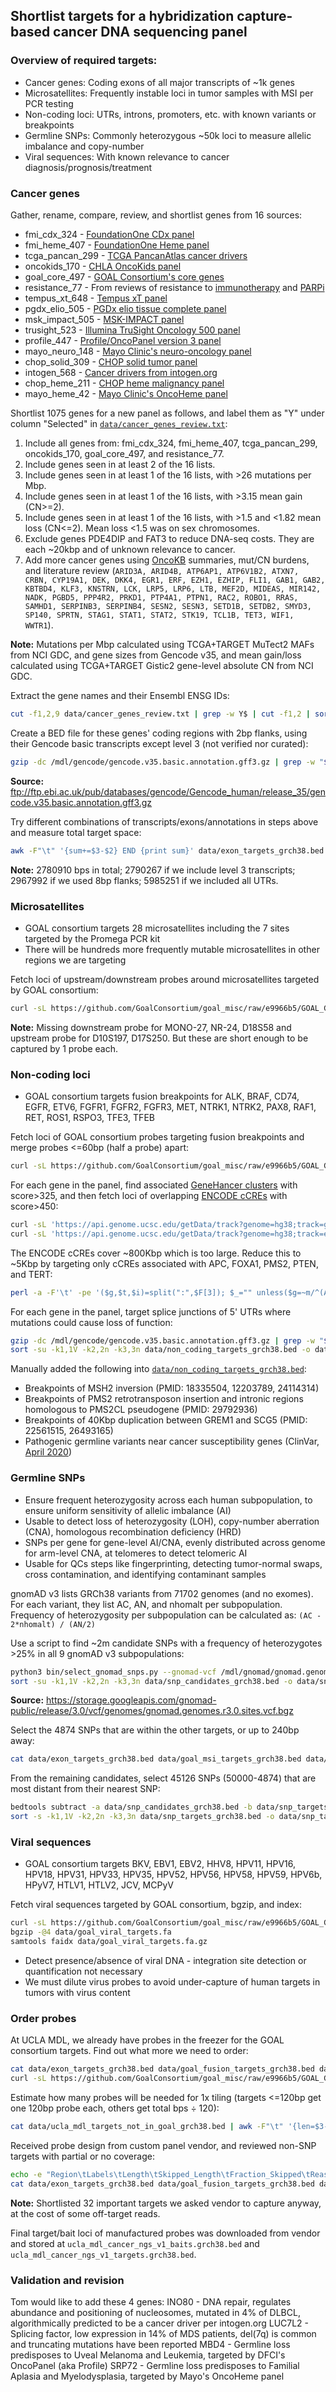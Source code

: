 ## Shortlist targets for a hybridization capture-based cancer DNA sequencing panel

### Overview of required targets:
* Cancer genes: Coding exons of all major transcripts of ~1k genes
* Microsatellites: Frequently instable loci in tumor samples with MSI per PCR testing
* Non-coding loci: UTRs, introns, promoters, etc. with known variants or breakpoints
* Germline SNPs: Commonly heterozygous ~50k loci to measure allelic imbalance and copy-number
* Viral sequences: With known relevance to cancer diagnosis/prognosis/treatment

### Cancer genes

Gather, rename, compare, review, and shortlist genes from 16 sources:
* fmi_cdx_324 - [FoundationOne CDx panel](https://info.foundationmedicine.com/hubfs/FMI%20Labels/FoundationOne_CDx_Label_Technical_Info.pdf)
* fmi_heme_407 - [FoundationOne Heme panel](https://assets.ctfassets.net/w98cd481qyp0/42r1cTE8VR4137CaHrsaen/baf91080cb3d78a52ada10c6358fa130/FoundationOne_Heme_Technical_Specifications.pdf)
* tcga_pancan_299 - [TCGA PancanAtlas cancer drivers](https://www.cell.com/cms/10.1016/j.cell.2018.02.060/attachment/cf6b14b1-6af1-46c3-a2c2-91008c78e87f/mmc1.xlsx)
* oncokids_170 - [CHLA OncoKids panel](https://ars.els-cdn.com/content/image/1-s2.0-S1525157818301028-mmc2.docx)
* goal_core_497 - [GOAL Consortium's core genes](https://github.com/GoalConsortium/goal_misc/blob/4d1190b/GOAL_Core_497_genes_sorted.bed)
* resistance_77 - From reviews of resistance to [immunotherapy](https://pubmed.ncbi.nlm.nih.gov/28187290) and [PARPi](https://pubmed.ncbi.nlm.nih.gov/32364757)
* tempus_xt_648 - [Tempus xT panel](https://www.tempus.com/wp-content/uploads/2020/05/xTGene-List_110419.pdf)
* pgdx_elio_505 - [PGDx elio tissue complete panel](https://www.personalgenome.com/assets/resources/PGDx_ETC_-_Gene_Tables_IVD-2_final.pdf)
* msk_impact_505 - [MSK-IMPACT panel](https://www.oncokb.org/cancerGenes)
* trusight_523 - [Illumina TruSight Oncology 500 panel](https://www.illumina.com/content/dam/illumina-marketing/documents/products/datasheets/trusight-oncology-500-and-ht-data-sheet-1170-2018-010.pdf)
* profile_447 - [Profile/OncoPanel version 3 panel](https://researchcores.partners.org/data/wiki_pages/97/POPv3_TEST_INFORMATION.pdf)
* mayo_neuro_148 - [Mayo Clinic's neuro-oncology panel](https://www.mayocliniclabs.com/it-mmfiles/Targeted_DNA_Gene_Regions_Interrogated_by_Neuro-Oncology_Panel.pdf)
* chop_solid_309 - [CHOP solid tumor panel](https://www.testmenu.com/chop/Tests/785964)
* intogen_568 - [Cancer drivers from intogen.org](https://www.intogen.org/download?file=IntOGen-Drivers-20200201.zip)
* chop_heme_211 - [CHOP heme malignancy panel](https://www.testmenu.com/chop/Tests/786447)
* mayo_heme_42 - [Mayo Clinic's OncoHeme panel](https://www.mayocliniclabs.com/it-mmfiles/Targeted_Genes_Interrogated_by_OncoHeme_Next-Generation_Sequencing.pdf)

Shortlist 1075 genes for a new panel as follows, and label them as "Y" under column "Selected" in [`data/cancer_genes_review.txt`](data/cancer_genes_review.txt):
1. Include all genes from: fmi_cdx_324, fmi_heme_407, tcga_pancan_299, oncokids_170, goal_core_497, and resistance_77.
2. Include genes seen in at least 2 of the 16 lists.
3. Include genes seen in at least 1 of the 16 lists, with >26 mutations per Mbp.
4. Include genes seen in at least 1 of the 16 lists, with >3.15 mean gain (CN>=2).
5. Include genes seen in at least 1 of the 16 lists, with >1.5 and <1.82 mean loss (CN<=2). Mean loss <1.5 was on sex chromosomes.
6. Exclude genes PDE4DIP and FAT3 to reduce DNA-seq costs. They are each ~20kbp and of unknown relevance to cancer.
7. Add more cancer genes using [OncoKB](https://www.oncokb.org/cancerGenes) summaries, mut/CN burdens, and literature review (`ARID3A, ARID4B, ATP6AP1, ATP6V1B2, ATXN7, CRBN, CYP19A1, DEK, DKK4, EGR1, ERF, EZH1, EZHIP, FLI1, GAB1, GAB2, KBTBD4, KLF3, KNSTRN, LCK, LRP5, LRP6, LTB, MEF2D, MIDEAS, MIR142, NADK, PGBD5, PPP4R2, PRKD1, PTP4A1, PTPN1, RAC2, ROBO1, RRAS, SAMHD1, SERPINB3, SERPINB4, SESN2, SESN3, SETD1B, SETDB2, SMYD3, SP140, SPRTN, STAG1, STAT1, STAT2, STK19, TCL1B, TET3, WIF1, WWTR1`).

**Note:** Mutations per Mbp calculated using TCGA+TARGET MuTect2 MAFs from NCI GDC, and gene sizes from Gencode v35, and mean gain/loss calculated using TCGA+TARGET Gistic2 gene-level absolute CN from NCI GDC.

Extract the gene names and their Ensembl ENSG IDs:
```bash
cut -f1,2,9 data/cancer_genes_review.txt | grep -w Y$ | cut -f1,2 | sort > data/exon_targets_gene_list.txt
```

Create a BED file for these genes' coding regions with 2bp flanks, using their Gencode basic transcripts except level 3 (not verified nor curated):
```bash
gzip -dc /mdl/gencode/gencode.v35.basic.annotation.gff3.gz | grep -w "$(cut -f2 data/exon_targets_gene_list.txt)" | perl -a -F'\t' -ne '%t=map{split("=")} split(";",$F[8]); if(($t{gene_type} eq "protein_coding" and $F[2] eq "CDS" and $t{level} ne "3" and $t{ID}!~m/PAR/) or ($t{gene_type}=~/lncRNA|miRNA|pseudogene/ and $F[2] eq "exon")){$F[3]-=3; $F[4]+=2; print join("\t",@F[0,3,4],$t{gene_name}.":".$F[2],@F[5,6])."\n"}' | sort -s -k1,1V -k2,2n -k3,3n | bedtools merge -i - -c 4 -o distinct > data/exon_targets_grch38.bed
```

**Source:** ftp://ftp.ebi.ac.uk/pub/databases/gencode/Gencode_human/release_35/gencode.v35.basic.annotation.gff3.gz

Try different combinations of transcripts/exons/annotations in steps above and measure total target space:
```bash
awk -F"\t" '{sum+=$3-$2} END {print sum}' data/exon_targets_grch38.bed
```

**Note:** 2780910 bps in total; 2790267 if we include level 3 transcripts; 2967992 if we used 8bp flanks; 5985251 if we included all UTRs.

### Microsatellites

* GOAL consortium targets 28 microsatellites including the 7 sites targeted by the Promega PCR kit
* There will be hundreds more frequently mutable microsatellites in other regions we are targeting

Fetch loci of upstream/downstream probes around microsatellites targeted by GOAL consortium:
```bash
curl -sL https://github.com/GoalConsortium/goal_misc/raw/e9966b5/GOAL_GRCh38%2Bviral/Consortium_Probes_All_Final.probes_GRCh38%2Bviral.bed | cut -f-2 -d\| | grep -w MSI | sed -E 's/MSI\|/Microsatellite:/' > data/goal_msi_targets_grch38.bed
```

**Note:** Missing downstream probe for MONO-27, NR-24, D18S58 and upstream probe for D10S197, D17S250. But these are short enough to be captured by 1 probe each.

### Non-coding loci

* GOAL consortium targets fusion breakpoints for ALK, BRAF, CD74, EGFR, ETV6, FGFR1, FGFR2, FGFR3, MET, NTRK1, NTRK2, PAX8, RAF1, RET, ROS1, RSPO3, TFE3, TFEB

Fetch loci of GOAL consortium probes targeting fusion breakpoints and merge probes <=60bp (half a probe) apart:
```bash
curl -sL https://github.com/GoalConsortium/goal_misc/raw/e9966b5/GOAL_GRCh38%2Bviral/Consortium_Probes_All_Final.probes_GRCh38%2Bviral.bed | cut -f1 -d\| | grep _Fusion | sed -E 's/_Fusion/:FusionSite/' | bedtools merge -i - -d 60 -c 4 -o distinct > data/goal_fusion_targets_grch38.bed
```

For each gene in the panel, find associated [GeneHancer clusters](https://genome.ucsc.edu/cgi-bin/hgTrackUi?g=geneHancer#TRACK_HTML) with score>325, and then fetch loci of overlapping [ENCODE cCREs](https://genome.ucsc.edu/cgi-bin/hgTrackUi?g=encodeCcreCombined#TRACK_HTML) with score>450:
```bash
curl -sL 'https://api.genome.ucsc.edu/getData/track?genome=hg38;track=geneHancerInteractions' | jq -r '.geneHancerInteractions[] | [.geneHancerChrom,.geneHancerStart,.geneHancerEnd,.name,.score,.geneStrand] | @tsv' | perl -a -F'\t' -ne 'BEGIN{%gs=map{chomp; ($_,1)}`cut -f1 data/exon_targets_gene_list.txt`} $F[1]--; ($g)=split("/",$F[3]); print join("\t",@F) if($F[4]>325 && $gs{$g})' | sort -s -k1,1V -k2,2n -k3,3n > data/genehancer_regions_grch38.bed
curl -sL 'https://api.genome.ucsc.edu/getData/track?genome=hg38;track=encodeCcreCombined' | jq -r '.encodeCcreCombined[] | [.chrom,.chromStart,.chromEnd,.ucscLabel,.name,.score,.strand] | @tsv' | perl -a -F'\t' -ne '$F[1]--; print join("\t",@F[0..2],"$F[3]:$F[4]",@F[5,6])' | sort -s -k1,1V -k2,2n -k3,3n | bedtools intersect -f 1 -wo -a - -b data/genehancer_regions_grch38.bed | perl -a -F'\t' -ne '($g)=split("/",$F[9]); print join("\t",@F[0..2],"$g:$F[3]",@F[4,5])."\n" if($F[4]>450)' > data/encode_ccre_grch38.bed
```

The ENCODE cCREs cover ~800Kbp which is too large. Reduce this to ~5Kbp by targeting only cCREs associated with APC, FOXA1, PMS2, PTEN, and TERT:
```bash
perl -a -F'\t' -pe '($g,$t,$i)=split(":",$F[3]); $_="" unless($g=~m/^(APC|FOXA1|PMS2|PTEN|TERT)$/)' data/encode_ccre_grch38.bed > data/non_coding_targets_grch38.bed
```

For each gene in the panel, target splice junctions of 5' UTRs where mutations could cause loss of function:
```bash
gzip -dc /mdl/gencode/gencode.v35.basic.annotation.gff3.gz | grep -w "$(cut -f2 data/exon_targets_gene_list.txt)" | perl -a -F'\t' -ne '%t=map{split("=")} split(";",$F[8]); if($t{gene_type} eq "protein_coding" and $F[2] eq "five_prime_UTR" and $t{level} ne "3" and $t{ID}!~m/PAR/){$p=($F[6] eq "+"?$F[4]:$F[3]); print join("\t",$F[0],$p-1,$p,$t{gene_name}.":5pUTR_splice_site")."\n"}' | sort -s -k1,1V -k2,2n -k3,3n | bedtools merge -i - -c 4 -o distinct >> data/non_coding_targets_grch38.bed
sort -su -k1,1V -k2,2n -k3,3n data/non_coding_targets_grch38.bed -o data/non_coding_targets_grch38.bed
```

Manually added the following into [`data/non_coding_targets_grch38.bed`](data/non_coding_targets_grch38.bed):
* Breakpoints of MSH2 inversion (PMID: 18335504, 12203789, 24114314)
* Breakpoints of PMS2 retrotransposon insertion and intronic regions homologous to PMS2CL pseudogene (PMID: 29792936)
* Breakpoints of 40Kbp duplication between GREM1 and SCG5 (PMID: 22561515, 26493165)
* Pathogenic germline variants near cancer susceptibility genes (ClinVar, [April 2020](https://ftp.ncbi.nlm.nih.gov/pub/clinvar/tab_delimited/archive/variant_summary_2020-04.txt.gz))

### Germline SNPs

* Ensure frequent heterozygosity across each human subpopulation, to ensure uniform sensitivity of allelic imbalance (AI)
* Usable to detect loss of heterozygosity (LOH), copy-number aberration (CNA), homologous recombination deficiency (HRD)
* SNPs per gene for gene-level AI/CNA, evenly distributed across genome for arm-level CNA, at telomeres to detect telomeric AI
* Usable for QCs steps like fingerprinting, detecting tumor-normal swaps, cross contamination, and identifying contaminant samples

gnomAD v3 lists GRCh38 variants from 71702 genomes (and no exomes). For each variant, they list AC, AN, and nhomalt per subpopulation. Frequency of heterozygosity per subpopulation can be calculated as: `(AC - 2*nhomalt) / (AN/2)`

Use a script to find ~2m candidate SNPs with a frequency of heterozygotes >25% in all 9 gnomAD v3 subpopulations:
```bash
python3 bin/select_gnomad_snps.py --gnomad-vcf /mdl/gnomad/gnomad.genomes.r3.0.sites.vcf.bgz --max-snps 2100000 --output-bed data/snp_candidates_grch38.bed
sort -su -k1,1V -k2,2n -k3,3n data/snp_candidates_grch38.bed -o data/snp_candidates_grch38.bed
```

**Source:** https://storage.googleapis.com/gnomad-public/release/3.0/vcf/genomes/gnomad.genomes.r3.0.sites.vcf.bgz

Select the 4874 SNPs that are within the other targets, or up to 240bp away:
```bash
cat data/exon_targets_grch38.bed data/goal_msi_targets_grch38.bed data/goal_fusion_targets_grch38.bed data/non_coding_targets_grch38.bed | sort -s -k1,1V -k2,2n -k3,3n | bedtools merge -i - | bedtools window -w 240 -a - -b data/snp_candidates_grch38.bed | cut -f4-7 | sort -su -k1,1V -k2,2n -k3,3n > data/snp_targets_grch38.bed
```

From the remaining candidates, select 45126 SNPs (50000-4874) that are most distant from their nearest SNP:
```bash
bedtools subtract -a data/snp_candidates_grch38.bed -b data/snp_targets_grch38.bed | bedtools spacing -i - | sort -k7,7rn | head -n45126 | cut -f1-4 >> data/snp_targets_grch38.bed
sort -s -k1,1V -k2,2n -k3,3n data/snp_targets_grch38.bed -o data/snp_targets_grch38.bed
```

### Viral sequences

* GOAL consortium targets BKV, EBV1, EBV2, HHV8, HPV11, HPV16, HPV18, HPV31, HPV33, HPV35, HPV52, HPV56, HPV58, HPV59, HPV6b, HPyV7, HTLV1, HTLV2, JCV, MCPyV

Fetch viral sequences targeted by GOAL consortium, bgzip, and index:
```bash
curl -sL https://github.com/GoalConsortium/goal_misc/raw/e9966b5/GOAL_GRCh38%2Bviral/goal_viral_genomes.fasta -o data/goal_viral_targets.fa
bgzip -@4 data/goal_viral_targets.fa
samtools faidx data/goal_viral_targets.fa.gz
```

* Detect presence/absence of viral DNA - integration site detection or quantification not necessary
* We must dilute virus probes to avoid under-capture of human targets in tumors with virus content

### Order probes

At UCLA MDL, we already have probes in the freezer for the GOAL consortium targets. Find out what more we need to order:
```bash
cat data/exon_targets_grch38.bed data/goal_fusion_targets_grch38.bed data/goal_msi_targets_grch38.bed data/non_coding_targets_grch38.bed data/snp_targets_grch38.bed | sort -s -k1,1V -k2,2n -k3,3n | bedtools merge -i - -c 4 -o distinct > data/ucla_mdl_targets_grch38.bed
curl -sL https://github.com/GoalConsortium/goal_misc/raw/e9966b5/GOAL_GRCh38%2Bviral/Consortium_Probes_All_Final.probes_GRCh38%2Bviral.bed | bedtools window -w 60 -v -a data/ucla_mdl_targets_grch38.bed -b - > data/ucla_mdl_targets_not_in_goal_grch38.bed
```

Estimate how many probes will be needed for 1x tiling (targets <=120bp get one 120bp probe each, others get total bps ÷ 120):
```bash
cat data/ucla_mdl_targets_not_in_goal_grch38.bed | awk -F"\t" '{len=$3-$2; sum+=(len<120?120:len)} END {print sum/120}'
```

Received probe design from custom panel vendor, and reviewed non-SNP targets with partial or no coverage:
```bash
echo -e "Region\tLabels\tLength\tSkipped_Length\tFraction_Skipped\tReason_to_Keep" > data/ucla_mdl_tricky_targets_grch38.txt
cat data/exon_targets_grch38.bed data/goal_fusion_targets_grch38.bed data/goal_msi_targets_grch38.bed data/non_coding_targets_grch38.bed data/snp_targets_grch38.bed | sort -s -k1,1V -k2,2n -k3,3n | bedtools intersect -wo -a - -b data/all_target_segments_not_covered_by_probes.bed | perl -ane '$l=$F[2]-$F[1]; $s=$F[6]-$F[5]; print join("\t","$F[0]:$F[1]-$F[2]",$F[3],$l,$s,$s/$l,"")."\n" unless($F[3]=~m/^(rs\d+|\.)$/)' >> data/ucla_mdl_tricky_targets_grch38.txt
```

**Note:** Shortlisted 32 important targets we asked vendor to capture anyway, at the cost of some off-target reads.

Final target/bait loci of manufactured probes was downloaded from vendor and stored at `ucla_mdl_cancer_ngs_v1_baits.grch38.bed` and `ucla_mdl_cancer_ngs_v1_targets.grch38.bed`.

### Validation and revision

Tom would like to add these 4 genes:
INO80 - DNA repair, regulates abundance and positioning of nucleosomes, mutated in 4% of DLBCL, algorithmically predicted to be a cancer driver per intogen.org
LUC7L2 - Splicing factor, low expression in 14% of MDS patients, del(7q) is common and truncating mutations have been reported
MBD4 - Germline loss predisposes to Uveal Melanoma and Leukemia, targeted by DFCI's OncoPanel (aka Profile)
SRP72 - Germline loss predisposes to Familial Aplasia and Myelodysplasia, targeted by Mayo's OncoHeme panel

